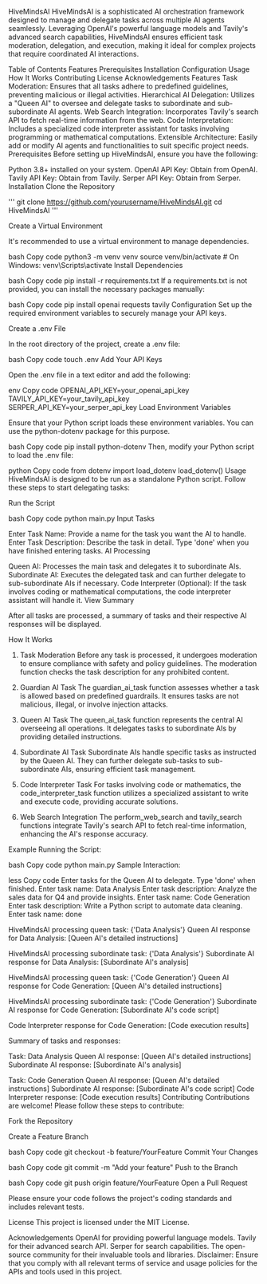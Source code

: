 HiveMindsAI
HiveMindsAI is a sophisticated AI orchestration framework designed to manage and delegate tasks across multiple AI agents seamlessly. Leveraging OpenAI's powerful language models and Tavily's advanced search capabilities, HiveMindsAI ensures efficient task moderation, delegation, and execution, making it ideal for complex projects that require coordinated AI interactions.

Table of Contents
Features
Prerequisites
Installation
Configuration
Usage
How It Works
Contributing
License
Acknowledgements
Features
Task Moderation: Ensures that all tasks adhere to predefined guidelines, preventing malicious or illegal activities.
Hierarchical AI Delegation: Utilizes a "Queen AI" to oversee and delegate tasks to subordinate and sub-subordinate AI agents.
Web Search Integration: Incorporates Tavily's search API to fetch real-time information from the web.
Code Interpretation: Includes a specialized code interpreter assistant for tasks involving programming or mathematical computations.
Extensible Architecture: Easily add or modify AI agents and functionalities to suit specific project needs.
Prerequisites
Before setting up HiveMindsAI, ensure you have the following:

Python 3.8+ installed on your system.
OpenAI API Key: Obtain from OpenAI.
Tavily API Key: Obtain from Tavily.
Serper API Key: Obtain from Serper.
Installation
Clone the Repository

'''
git clone https://github.com/yourusername/HiveMindsAI.git
cd HiveMindsAI
'''

Create a Virtual Environment

It's recommended to use a virtual environment to manage dependencies.

bash
Copy code
python3 -m venv venv
source venv/bin/activate  # On Windows: venv\Scripts\activate
Install Dependencies

bash
Copy code
pip install -r requirements.txt
If a requirements.txt is not provided, you can install the necessary packages manually:

bash
Copy code
pip install openai requests tavily
Configuration
Set up the required environment variables to securely manage your API keys.

Create a .env File

In the root directory of the project, create a .env file:

bash
Copy code
touch .env
Add Your API Keys

Open the .env file in a text editor and add the following:

env
Copy code
OPENAI_API_KEY=your_openai_api_key
TAVILY_API_KEY=your_tavily_api_key
SERPER_API_KEY=your_serper_api_key
Load Environment Variables

Ensure that your Python script loads these environment variables. You can use the python-dotenv package for this purpose.

bash
Copy code
pip install python-dotenv
Then, modify your Python script to load the .env file:

python
Copy code
from dotenv import load_dotenv
load_dotenv()
Usage
HiveMindsAI is designed to be run as a standalone Python script. Follow these steps to start delegating tasks:

Run the Script

bash
Copy code
python main.py
Input Tasks

Enter Task Name: Provide a name for the task you want the AI to handle.
Enter Task Description: Describe the task in detail. Type 'done' when you have finished entering tasks.
AI Processing

Queen AI: Processes the main task and delegates it to subordinate AIs.
Subordinate AI: Executes the delegated task and can further delegate to sub-subordinate AIs if necessary.
Code Interpreter (Optional): If the task involves coding or mathematical computations, the code interpreter assistant will handle it.
View Summary

After all tasks are processed, a summary of tasks and their respective AI responses will be displayed.

How It Works
1. Task Moderation
Before any task is processed, it undergoes moderation to ensure compliance with safety and policy guidelines. The moderation function checks the task description for any prohibited content.

2. Guardian AI Task
The guardian_ai_task function assesses whether a task is allowed based on predefined guardrails. It ensures tasks are not malicious, illegal, or involve injection attacks.

3. Queen AI Task
The queen_ai_task function represents the central AI overseeing all operations. It delegates tasks to subordinate AIs by providing detailed instructions.

4. Subordinate AI Task
Subordinate AIs handle specific tasks as instructed by the Queen AI. They can further delegate sub-tasks to sub-subordinate AIs, ensuring efficient task management.

5. Code Interpreter Task
For tasks involving code or mathematics, the code_interpreter_task function utilizes a specialized assistant to write and execute code, providing accurate solutions.

6. Web Search Integration
The perform_web_search and tavily_search functions integrate Tavily's search API to fetch real-time information, enhancing the AI's response accuracy.

Example
Running the Script:

bash
Copy code
python main.py
Sample Interaction:

less
Copy code
Enter tasks for the Queen AI to delegate. Type 'done' when finished.
Enter task name: Data Analysis
Enter task description: Analyze the sales data for Q4 and provide insights.
Enter task name: Code Generation
Enter task description: Write a Python script to automate data cleaning.
Enter task name: done

HiveMindsAI processing queen task: {'Data Analysis'}
Queen AI response for Data Analysis:
[Queen AI's detailed instructions]

HiveMindsAI processing subordinate task: {'Data Analysis'}
Subordinate AI response for Data Analysis:
[Subordinate AI's analysis]

HiveMindsAI processing queen task: {'Code Generation'}
Queen AI response for Code Generation:
[Queen AI's detailed instructions]

HiveMindsAI processing subordinate task: {'Code Generation'}
Subordinate AI response for Code Generation:
[Subordinate AI's code script]

Code Interpreter response for Code Generation:
[Code execution results]

Summary of tasks and responses:

Task: Data Analysis
Queen AI response: [Queen AI's detailed instructions]
Subordinate AI response: [Subordinate AI's analysis]

Task: Code Generation
Queen AI response: [Queen AI's detailed instructions]
Subordinate AI response: [Subordinate AI's code script]
Code Interpreter response: [Code execution results]
Contributing
Contributions are welcome! Please follow these steps to contribute:

Fork the Repository

Create a Feature Branch

bash
Copy code
git checkout -b feature/YourFeature
Commit Your Changes

bash
Copy code
git commit -m "Add your feature"
Push to the Branch

bash
Copy code
git push origin feature/YourFeature
Open a Pull Request

Please ensure your code follows the project's coding standards and includes relevant tests.

License
This project is licensed under the MIT License.

Acknowledgements
OpenAI for providing powerful language models.
Tavily for their advanced search API.
Serper for search capabilities.
The open-source community for their invaluable tools and libraries.
Disclaimer: Ensure that you comply with all relevant terms of service and usage policies for the APIs and tools used in this project.
